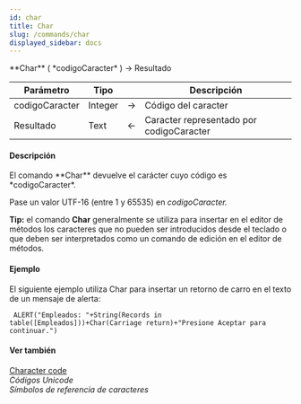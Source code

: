 ```yaml
---
id: char
title: Char
slug: /commands/char
displayed_sidebar: docs
---
```


<!--REF #_command_.Char.Syntax-->**Char** ( *codigoCaracter* ) -> Resultado<!-- END REF-->
<!--REF #_command_.Char.Params-->
| Parámetro | Tipo |  | Descripción |
| --- | --- | --- | --- |
| codigoCaracter | Integer | &#8594;  | Código del caracter |
| Resultado | Text | &#8592; | Caracter representado por codigoCaracter |

<!-- END REF-->

#### Descripción 

<!--REF #_command_.Char.Summary-->El comando **Char** devuelve el carácter cuyo código es *codigoCaracter*.<!-- END REF-->  

Pase un valor UTF-16 (entre 1 y 65535) en *codigoCaracter.*

**Tip:** el comando **Char** generalmente se utiliza para insertar en el editor de métodos los caracteres que no pueden ser introducidos desde el teclado o que deben ser interpretados como un comando de edición en el editor de métodos.

#### Ejemplo 

El siguiente ejemplo utiliza Char para insertar un retorno de carro en el texto de un mensaje de alerta:

```4d
 ALERT("Empleados: "+String(Records in table([Empleados]))+Char(Carriage return)+"Presione Aceptar para continuar.")
```

#### Ver también 

[Character code](character-code.md)  
*Códigos Unicode*  
*Símbolos de referencia de caracteres*  